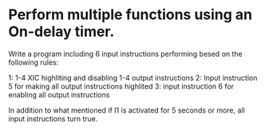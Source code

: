 # Perform multiple functions using an On-delay timer.

Write a program including 6 input instructions performing besed on the following rules:

1: 1-4 XIC highliting and disabling 1-4 output instructions
2: Input instruction 5 for making all output instructions highlited
3: input instruction 6 for enabling all output instructions
 
In addition to what mentioned if I1 is activated for 5 seconds or more, all input instructions turn true.

